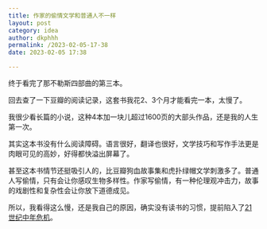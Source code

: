 ```yaml
---
title: 作家的偷情文学和普通人不一样
layout: post
category: idea
author: dkphhh
permalink: /2023-02-05-17-38
date: 2023-02-05 17:38

---
```


终于看完了那不勒斯四部曲的第三本。

回去查了一下豆瓣的阅读记录，这套书我花2、3个月才能看完一本，太慢了。

我很少看长篇的小说，这种4本加一块儿超过1600页的大部头作品，还是我的人生第一次。

其实这本书没有什么阅读障碍。语言很好，翻译也很好，文学技巧和写作手法更是肉眼可见的高妙，好得都快溢出屏幕了。

甚至这本书情节还挺吸引人的，比豆瓣狗血故事集和虎扑绿帽文学刺激多了。普通人写偷情，只有会让你感叹生物多样性。作家写偷情，有一种伦理观冲击力，故事的戏剧性和复杂性会让你放下道德成见。

所以，我看得这么慢，还是我自己的原因，确实没有读书的习惯，提前陷入了[21世纪中年危机](https://blog.yitianshijie.net/2023/02/04/3528/)。
